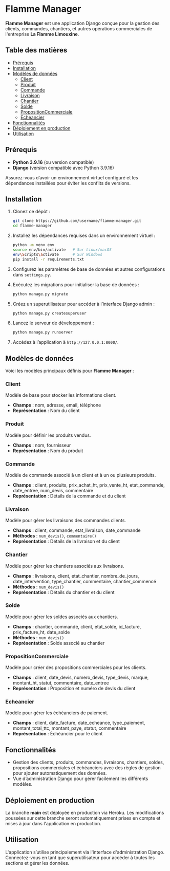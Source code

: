 # Flamme Manager

**Flamme Manager** est une application Django conçue pour la gestion des clients, commandes, chantiers, et autres opérations commerciales de l'entreprise **La Flamme Limouxine**.

## Table des matières

- [Prérequis](#prérequis)
- [Installation](#installation)
- [Modèles de données](#modèles-de-données)
  - [Client](#client)
  - [Produit](#produit)
  - [Commande](#commande)
  - [Livraison](#livraison)
  - [Chantier](#chantier)
  - [Solde](#solde)
  - [PropositionCommerciale](#propositioncommerciale)
  - [Echeancier](#echeancier)
- [Fonctionnalités](#fonctionnalités)
- [Déploiement en production](#déploiement-en-production)
- [Utilisation](#utilisation)

## Prérequis

- **Python 3.9.16** (ou version compatible)
- **Django** (version compatible avec Python 3.9.16)

Assurez-vous d’avoir un environnement virtuel configuré et les dépendances installées pour éviter les conflits de versions.

## Installation

1. Clonez ce dépôt :

    ```bash
    git clone https://github.com/username/flamme-manager.git
    cd flamme-manager
    ```

2. Installez les dépendances requises dans un environnement virtuel :

    ```bash
    python -m venv env
    source env/bin/activate   # Sur Linux/macOS
    env\Scripts\activate      # Sur Windows
    pip install -r requirements.txt
    ```

3. Configurez les paramètres de base de données et autres configurations dans `settings.py`.

4. Exécutez les migrations pour initialiser la base de données :

    ```bash
    python manage.py migrate
    ```

5. Créez un superutilisateur pour accéder à l’interface Django admin :

    ```bash
    python manage.py createsuperuser
    ```

6. Lancez le serveur de développement :

    ```bash
    python manage.py runserver
    ```

7. Accédez à l’application à `http://127.0.0.1:8000/`.

## Modèles de données

Voici les modèles principaux définis pour **Flamme Manager** :

### Client

Modèle de base pour stocker les informations client.

- **Champs** : nom, adresse, email, téléphone
- **Représentation** : Nom du client

### Produit

Modèle pour définir les produits vendus.

- **Champs** : nom, fournisseur
- **Représentation** : Nom du produit

### Commande

Modèle de commande associé à un client et à un ou plusieurs produits.

- **Champs** : client, produits, prix_achat_ht, prix_vente_ht, etat_commande, date_entree, num_devis, commentaire
- **Représentation** : Détails de la commande et du client

### Livraison

Modèle pour gérer les livraisons des commandes clients.

- **Champs** : client, commande, etat_livraison, date_commande
- **Méthodes** : `num_devis()`, `commentaire()`
- **Représentation** : Détails de la livraison et du client

### Chantier

Modèle pour gérer les chantiers associés aux livraisons.

- **Champs** : livraisons, client, etat_chantier, nombre_de_jours, date_intervention, type_chantier, commentaire, chantier_commencé
- **Méthodes** : `num_devis()`
- **Représentation** : Détails du chantier et du client

### Solde

Modèle pour gérer les soldes associés aux chantiers.

- **Champs** : chantier, commande, client, etat_solde, id_facture, prix_facture_ht, date_solde
- **Méthodes** : `num_devis()`
- **Représentation** : Solde associé au chantier

### PropositionCommerciale

Modèle pour créer des propositions commerciales pour les clients.

- **Champs** : client, date_devis, numero_devis, type_devis, marque, montant_ht, statut, commentaire, date_entree
- **Représentation** : Proposition et numéro de devis du client

### Echeancier

Modèle pour gérer les échéanciers de paiement.

- **Champs** : client, date_facture, date_echeance, type_paiement, montant_total_ttc, montant_paye, statut, commentaire
- **Représentation** : Échéancier pour le client

## Fonctionnalités

- Gestion des clients, produits, commandes, livraisons, chantiers, soldes, propositions commerciales et échéanciers avec des règles de gestion pour ajouter automatiquement des données.
- Vue d’administration Django pour gérer facilement les différents modèles.

## Déploiement en production

La branche **main** est déployée en production via Heroku. Les modifications poussées sur cette branche seront automatiquement prises en compte et mises à jour dans l'application en production.

## Utilisation

L'application s’utilise principalement via l'interface d'administration Django. Connectez-vous en tant que superutilisateur pour accéder à toutes les sections et gérer les données.